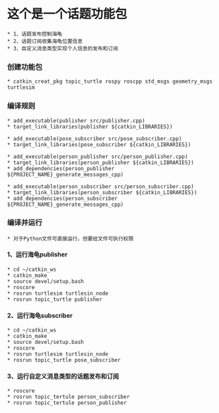# 这个是一个话题功能包
	* 1、话题发布控制海龟
	* 2、话题订阅收集海龟位置信息
	* 3、自定义消息类型实现个人信息的发布和订阅

### 创建功能包
	* catkin_creat_pkg topic_turtle rospy roscpp std_msgs geometry_msgs turtlesim

### 编译规则
	* add_executable(publisher src/publisher.cpp)
	* target_link_libraries(publisher ${catkin_LIBRARIES})

	* add_executable(pose_subscriber src/pose_subscriber.cpp)
	* target_link_libraries(pose_subscriber ${catkin_LIBRARIES})

	* add_executable(person_publisher src/person_publisher.cpp)
	* target_link_libraries(person_publisher ${catkin_LIBRARIES})
	* add_dependencies(person_publisher ${PROJECT_NAME}_generate_messages_cpp)

	* add_executable(person_subscriber src/person_subscriber.cpp)
	* target_link_libraries(person_subscriber ${catkin_LIBRARIES})
	* add_dependencies(person_subscriber ${PROJECT_NAME}_generate_messages_cpp)

### 编译并运行
	* 对于Python文件可直接运行，但要给文件可执行权限
 
#### 1、运行海龟publisher
	* cd ~/catkin_ws
	* catkin_make
	* source devel/setup.bash
	* roscore
	* rosrun turtlesim turtlesin_node
	* rosrun topic_turtle publisher
#### 2、运行海龟subscriber
	* cd ~/catkin_ws
	* catkin_make
	* source devel/setup.bash
	* roscore
	* rosrun turtlesim turtlesin_node
	* rosrun topic_turtle pose_subscriber
#### 3、运行自定义消息类型的话题发布和订阅
	* roscore
	* rosrun topic_tertule person_subscriber
	* rosrun topic_tertule person_publisher
